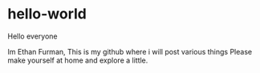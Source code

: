 # hello-world

Hello everyone

Im Ethan Furman, This is my github where i will post various things
Please make yourself at home and explore a little. 
